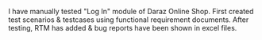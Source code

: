I have manually tested "Log In" module of Daraz Online Shop. First created test scenarios & testcases using functional requirement documents. After testing, RTM has added & bug reports have been shown in excel files.

